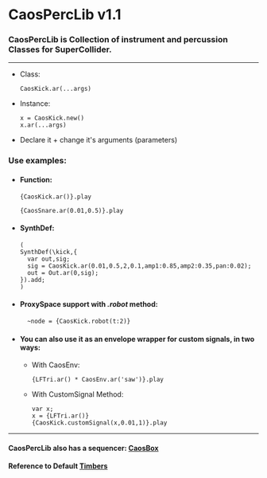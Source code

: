 # CaosPercLib v1.1

### CaosPercLib is Collection of instrument and percussion Classes for SuperCollider.
-------- 
 - Class:
    ```
    CaosKick.ar(...args)
    ```
 - Instance: 
    ```
    x = CaosKick.new()
    x.ar(...args)
    ```
   
 - Declare it + change it's arguments (parameters)
 
### Use examples:
 - #### Function:
    ```
    {CaosKick.ar()}.play
    
    {CaosSnare.ar(0.01,0.5)}.play
    ```
 - #### SynthDef:
    ```
    (
    SynthDef(\kick,{
      var out,sig;
      sig = CaosKick.ar(0.01,0.5,2,0.1,amp1:0.85,amp2:0.35,pan:0.02);
      out = Out.ar(0,sig);
    }).add;
   )
   ```
- #### ProxySpace support with *.robot* method:
  ```
    ~node = {CaosKick.robot(t:2)}
  ```
   
- #### You can also use it as an envelope wrapper for custom signals, in two ways:
  - With CaosEnv:
     ```
    {LFTri.ar() * CaosEnv.ar('saw')}.play
    ```
  - With CustomSignal Method:
    ```
    var x;
    x = {LFTri.ar()}
    {CaosKick.customSignal(x,0.01,1)}.play
    ```
---------
#### CaosPercLib also has a sequencer:  [CaosBox](https://github.com/josecaos/caosbox)
#### Reference to Default [Timbers](https://github.com/josecaos/caosperclib/tree/master/test/timbres.scd)
